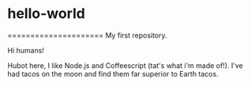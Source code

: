 # hello-world
=====================
My first repository.

Hi humans!

Hubot here, I like Node.js and Coffeescript (tat's what i'm made of!).
I've had tacos on the moon and find them far superior to Earth tacos.
